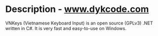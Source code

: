 # Description - www.dykcode.com
VNKeys (Vietnamese Keyboard Input) is an open source (GPLv3) .NET written in C#. It is very fast and easy-to-use on Windows. 

